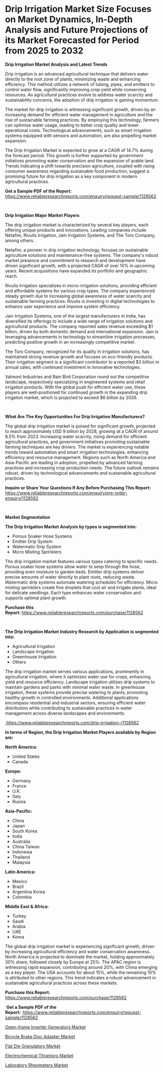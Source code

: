 <p><h1>Drip Irrigation Market Size Focuses on Market Dynamics, In-Depth Analysis and Future Projections of its Market Forecasted for Period from 2025 to 2032</h1></p><p><strong>Drip Irrigation Market Analysis and Latest Trends</strong></p>
<p><p>Drip irrigation is an advanced agricultural technique that delivers water directly to the root zone of plants, minimizing waste and enhancing efficiency. This method utilizes a network of tubing, pipes, and emitters to control water flow, significantly improving crop yield while conserving resources. As agricultural practices evolve to address water scarcity and sustainability concerns, the adoption of drip irrigation is gaining momentum.</p><p>The market for drip irrigation is witnessing significant growth, driven by an increasing demand for efficient water management in agriculture and the rise of sustainable farming practices. By employing this technology, farmers can optimize water usage, leading to better crop quality and lower operational costs. Technological advancements, such as smart irrigation systems equipped with sensors and automation, are also propelling market expansion.</p><p>The Drip Irrigation Market is expected to grow at a CAGR of 14.7% during the forecast period. This growth is further supported by government initiatives promoting water conservation and the expansion of arable land. Trends indicating a shift towards precision agriculture, coupled with rising consumer awareness regarding sustainable food production, suggest a promising future for drip irrigation as a key component in modern agricultural practices.</p></p>
<p><strong>Get a Sample PDF of the Report:&nbsp;</strong> <a href="https://www.reliableresearchreports.com/enquiry/request-sample/1128562?utm_campaign=34&utm_medium=2&utm_source=Github&utm_content=ia&utm_term=28022025&utm_id=drip-irrigation">https://www.reliableresearchreports.com/enquiry/request-sample/1128562</a></p>
<p>&nbsp;</p>
<p><strong>Drip Irrigation Major Market Players</strong></p>
<p><p>The drip irrigation market is characterized by several key players, each offering unique products and innovations. Leading companies include Netafim, Rivulis Irrigation, Jain Irrigation Systems, and The Toro Company, among others.</p><p>Netafim, a pioneer in drip irrigation technology, focuses on sustainable agriculture solutions and maintenance-free systems. The company's robust market presence and commitment to research and development have driven significant growth, with a projected CAGR of over 10% in upcoming years. Recent acquisitions have expanded its portfolio and geographic reach.</p><p>Rivulis Irrigation specializes in micro-irrigation solutions, providing efficient and affordable systems for various crop types. The company experienced steady growth due to increasing global awareness of water scarcity and sustainable farming practices. Rivulis is investing in digital technologies to enhance user experience and improve system efficiency.</p><p>Jain Irrigation Systems, one of the largest manufacturers in India, has diversified its offerings to include a wide range of irrigation solutions and agricultural products. The company reported sales revenue exceeding $1 billion, driven by both domestic demand and international expansion. Jain is leveraging advancements in technology to streamline irrigation processes, predicting positive growth in an increasingly competitive market.</p><p>The Toro Company, recognized for its quality in irrigation solutions, has maintained strong revenue growth and focuses on eco-friendly products. Their irrigation segment is a significant contributor to a reported $3 billion in annual sales, with continued investment in innovative technologies.</p><p>Valmont Industries and Rain Bird Corporation round out the competitive landscape, respectively specializing in engineered systems and retail irrigation products. With the global push for efficient water use, these players are well-positioned for continued growth in the expanding drip irrigation market, which is projected to exceed $6 billion by 2026.</p></p>
<p>&nbsp;</p>
<p><strong>What Are The Key Opportunities For Drip Irrigation Manufacturers?</strong></p>
<p><p>The global drip irrigation market is poised for significant growth, projected to reach approximately USD 9 billion by 2028, growing at a CAGR of around 8.5% from 2023. Increasing water scarcity, rising demand for efficient agricultural practices, and government initiatives promoting sustainable farming techniques are key drivers. The market is experiencing notable trends toward automation and smart irrigation technologies, enhancing efficiency and resource management. Regions such as North America and Asia-Pacific are leading in adoption, propelled by advanced farming practices and increasing crop production needs. The future outlook remains robust, driven by technological advancements and sustainable agricultural practices.</p></p>
<p><strong>Inquire or Share Your Questions If Any Before Purchasing This Report:</strong> <a href="https://www.reliableresearchreports.com/enquiry/pre-order-enquiry/1128562?utm_campaign=34&utm_medium=2&utm_source=Github&utm_content=ia&utm_term=28022025&utm_id=drip-irrigation">https://www.reliableresearchreports.com/enquiry/pre-order-enquiry/1128562</a></p>
<p>&nbsp;</p>
<p><strong>Market Segmentation</strong></p>
<p><strong>The Drip Irrigation Market Analysis by types is segmented into:</strong></p>
<p><ul><li>Porous Soaker Hose Systems</li><li>Emitter Drip System</li><li>Watermatic Drip System</li><li>Micro Misting Sprinklers</li></ul></p>
<p><p>The drip irrigation market features various types catering to specific needs. Porous soaker hose systems allow water to seep through the hose, providing even moisture to garden beds. Emitter drip systems deliver precise amounts of water directly to plant roots, reducing waste. Watermatic drip systems automate watering schedules for efficiency. Micro misting sprinklers create fine droplets that cool air and irrigate plants, ideal for delicate seedlings. Each type enhances water conservation and supports optimal plant growth.</p></p>
<p><strong>Purchase this Report:&nbsp;</strong><a href="https://www.reliableresearchreports.com/purchase/1128562?utm_campaign=34&utm_medium=2&utm_source=Github&utm_content=ia&utm_term=28022025&utm_id=drip-irrigation">https://www.reliableresearchreports.com/purchase/1128562</a></p>
<p>&nbsp;</p>
<p><strong>The Drip Irrigation Market Industry Research by Application is segmented into:</strong></p>
<p><ul><li>Agricultural Irrigation</li><li>Landscape Irrigation</li><li>Greenhouse Irrigation</li><li>Others</li></ul></p>
<p><p>The drip irrigation market serves various applications, prominently in agricultural irrigation, where it optimizes water use for crops, enhancing yield and resource efficiency. Landscape irrigation utilizes drip systems to maintain gardens and parks with minimal water waste. In greenhouse irrigation, these systems provide precise watering to plants, promoting healthy growth in controlled environments. Additional applications encompass residential and industrial sectors, ensuring efficient water distribution while contributing to sustainable practices in water management across diverse landscapes and environments.</p></p>
<p><a href="https://www.reliableresearchreports.com/drip-irrigation-r1128562?utm_campaign=34&utm_medium=2&utm_source=Github&utm_content=ia&utm_term=28022025&utm_id=drip-irrigation">&nbsp;https://www.reliableresearchreports.com/drip-irrigation-r1128562</a></p>
<p><strong>In terms of Region, the Drip Irrigation Market Players available by Region are:</strong></p>
<p>
    <p> <strong> North America: </strong>
        <ul>
            <li>United States</li>
            <li>Canada</li>
        </ul>
        </p> 
    <p> <strong> Europe: </strong>
        <ul>
            <li>Germany</li>
            <li>France</li>
            <li>U.K.</li>
            <li>Italy</li>
            <li>Russia</li>
        </ul>
        </p> 
    <p> <strong> Asia-Pacific: </strong>
        <ul>
            <li>China</li>
            <li>Japan</li>
            <li>South Korea</li>
            <li>India</li>
            <li>Australia</li>
            <li>China Taiwan</li>
            <li>Indonesia</li>
            <li>Thailand</li>
            <li>Malaysia</li>
        </ul>
        </p> 
    <p> <strong> Latin America: </strong>
        <ul>
            <li>Mexico</li>
            <li>Brazil</li>
            <li>Argentina Korea</li>
            <li>Colombia</li>
        </ul>
        </p> 
    <p> <strong> Middle East & Africa: </strong>
        <ul>
            <li>Turkey</li>
            <li>Saudi</li>
            <li>Arabia</li>
            <li>UAE</li>
            <li>Korea</li>
        </ul>
    </p>
    </p>
<p><p>The global drip irrigation market is experiencing significant growth, driven by increasing agricultural efficiency and water conservation awareness. North America is projected to dominate the market, holding approximately 30% share, followed closely by Europe at 25%. The APAC region is witnessing rapid expansion, contributing around 20%, with China emerging as a key player. The USA accounts for about 15%, while the remaining 10% is attributed to other regions. This trend indicates a robust advancement in sustainable agricultural practices across these markets.</p></p>
<p><strong>Purchase this Report: </strong><a href="https://www.reliableresearchreports.com/purchase/1128562?utm_campaign=34&utm_medium=2&utm_source=Github&utm_content=ia&utm_term=28022025&utm_id=drip-irrigation">https://www.reliableresearchreports.com/purchase/1128562</a></p>
<p>&nbsp;<strong>Get a Sample PDF of the Report:&nbsp;&nbsp;</strong><a href="https://www.reliableresearchreports.com/enquiry/request-sample/1128562?utm_campaign=34&utm_medium=2&utm_source=Github&utm_content=ia&utm_term=28022025&utm_id=drip-irrigation">https://www.reliableresearchreports.com/enquiry/request-sample/1128562</a></p>
<p><strong></strong></p>
<p><p><a href="https://github.com/tsudathier20/Market-Research-Report-List-1/blob/main/open-frame-inverter-generators-market.md?utm_campaign=34&utm_medium=2&utm_source=Github&utm_content=ia&utm_term=28022025&utm_id=drip-irrigation">Open-frame Inverter Generators Market</a></p><p><a href="https://github.com/brogepiskeun/Market-Research-Report-List-1/blob/main/bicycle-brake-disc-adapter-market.md?utm_campaign=34&utm_medium=2&utm_source=Github&utm_content=ia&utm_term=28022025&utm_id=drip-irrigation">Bicycle Brake Disc Adapter Market</a></p><p><a href="https://github.com/gasikcalbos8/Market-Research-Report-List-1/blob/main/flat-die-granulators-market.md?utm_campaign=34&utm_medium=2&utm_source=Github&utm_content=ia&utm_term=28022025&utm_id=drip-irrigation">Flat Die Granulators Market</a></p><p><a href="https://github.com/raynopellekz/Market-Research-Report-List-1/blob/main/electrochemical-titrantors-market.md?utm_campaign=34&utm_medium=2&utm_source=Github&utm_content=ia&utm_term=28022025&utm_id=drip-irrigation">Electrochemical Titrantors Market</a></p><p><a href="https://github.com/lylyparadise/Market-Research-Report-List-6/blob/main/laboratory-rheometers-market.md?utm_campaign=34&utm_medium=2&utm_source=Github&utm_content=ia&utm_term=28022025&utm_id=drip-irrigation">Laboratory Rheometers Market</a></p></p>
